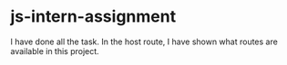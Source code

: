 # js-intern-assignment

I have done all the task. 
In the host route, I have shown what routes are available in this project. 
